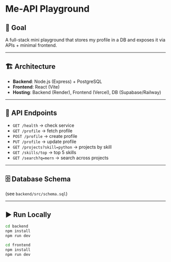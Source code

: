 # Me-API Playground

## 🚀 Goal
A full-stack mini playground that stores my profile in a DB and exposes it via APIs + minimal frontend.

---

## 🏗️ Architecture
- **Backend**: Node.js (Express) + PostgreSQL
- **Frontend**: React (Vite)
- **Hosting**: Backend (Render), Frontend (Vercel), DB (Supabase/Railway)

---

## 📌 API Endpoints
- `GET /health` → check service
- `GET /profile` → fetch profile
- `POST /profile` → create profile
- `PUT /profile` → update profile
- `GET /projects?skill=python` → projects by skill
- `GET /skills/top` → top 5 skills
- `GET /search?q=mern` → search across projects

---

## 🗄️ Database Schema
(see `backend/src/schema.sql`)

---

## ▶️ Run Locally
```bash
cd backend
npm install
npm run dev

cd frontend
npm install
npm run dev
